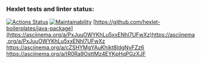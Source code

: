 ### Hexlet tests and linter status:
[![Actions Status](https://github.com/AnsariusZ/java-project-61/actions/workflows/hexlet-check.yml/badge.svg)](https://github.com/AnsariusZ/java-project-61/actions)
[![Maintainability](https://api.codeclimate.com/v1/badges/b1405acb57325bba260d/maintainability)](https://codeclimate.com/github/AnsariusZ/java-project-61/maintainability)
[https://github.com/hexlet-boilerplates/java-package](https://asciinema.org/a/PxJuuOWYKhLu5xxENhl7UFwXz)https://asciinema.org/a/PxJuuOWYKhLu5xxENhl7UFwXz
https://asciinema.org/a/cZSHYMgYAuKhikt8IdgNyFZz6
https://asciinema.org/a/tR0Ra9OsttMz4EYKpHqPGzXJF
